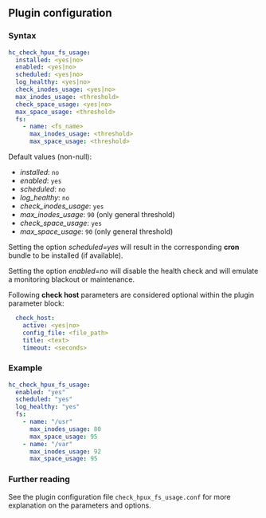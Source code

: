 ## Plugin configuration

### Syntax

```yaml
hc_check_hpux_fs_usage:
  installed: <yes|no>    
  enabled: <yes|no>
  scheduled: <yes|no>
  log_healthy: <yes|no>
  check_inodes_usage: <yes|no>
  max_inodes_usage: <threshold>
  check_space_usage: <yes|no>
  max_space_usage: <threshold>
  fs:
    - name: <fs_name>
      max_inodes_usage: <threshold>
      max_space_usage: <threshold>
```

Default values (non-null):
* *installed*: `no`
* *enabled*: `yes`
* *scheduled*: `no`
* *log_healthy*: `no`
* *check_inodes_usage*: `yes`
* *max_inodes_usage*: `90` (only general threshold)
* *check_space_usage*: `yes`
* *max_space_usage*: `90` (only general threshold)

Setting the option *scheduled=yes* will result in the corresponding **cron** bundle to be installed (if available).

Setting the option *enabled=no* will disable the health check and will emulate a monitoring blackout or maintenance.

Following **check host** parameters are considered optional within the plugin parameter block:

```yaml
  check_host:
    active: <yes|no>
    config_file: <file_path>
    title: <text>
    timeout: <seconds>
```

### Example

```yaml
hc_check_hpux_fs_usage:
  enabled: "yes"
  scheduled: "yes"    
  log_healthy: "yes"
  fs:
    - name: "/usr"
      max_inodes_usage: 80
      max_space_usage: 95
    - name: "/var"
      max_inodes_usage: 92
      max_space_usage: 95
```

### Further reading

See the plugin configuration file `check_hpux_fs_usage.conf` for more explanation on the parameters and options.
